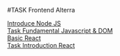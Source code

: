 #TASK Frontend Alterra

[Introduce Node JS](https://github.com/adityahimaone/Task-Frontend-Alterra/tree/introduce-nodejs)
<br>
[Task Fundamental Javascript & DOM](https://github.com/adityahimaone/Task-Frontend-Alterra/tree/task-fundamental)
<br>
[Basic React](https://github.com/adityahimaone/Task-Frontend-Alterra/tree/react-basic1)
<br>
[Task Introduction React](https://github.com/adityahimaone/Task-Frontend-Alterra/tree/TaskIntroductionReact)
